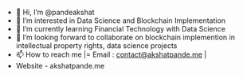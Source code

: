- 👋 Hi, I’m @pandeakshat
- 👀 I’m interested in Data Science and Blockchain Implementation
- 🌱 I’m currently learning Financial Technology with Data Science
- 💞️ I’m looking forward to collaborate on blockchain implemention in intellectual property rights, data science projects
- 📫 How to reach me |= Email : contact@akshatpande.me | 
- Website - akshatpande.me

<!---
pandeakshat/pandeakshat is a ✨ special ✨ repository because its `README.md` (this file) appears on your GitHub profile.
You can click the Preview link to take a look at your changes.
--->
